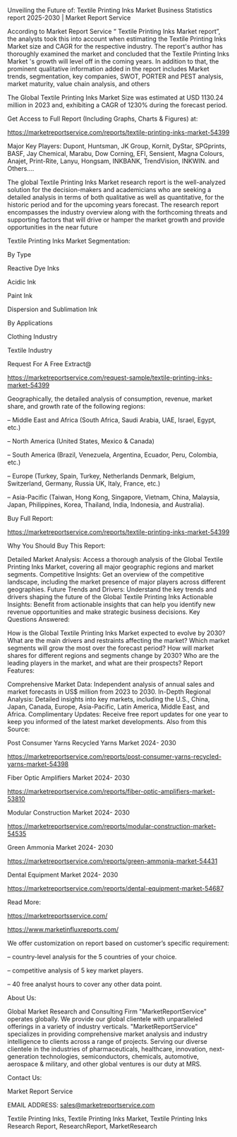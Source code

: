 Unveiling the Future of: Textile Printing Inks Market Business Statistics report 2025-2030 | Market Report Service

According to Market Report Service “ Textile Printing Inks Market report”, the analysts took this into account when estimating the Textile Printing Inks Market size and CAGR for the respective industry. The report's author has thoroughly examined the market and concluded that the Textile Printing Inks Market 's growth will level off in the coming years. In addition to that, the prominent qualitative information added in the report includes Market trends, segmentation, key companies, SWOT, PORTER and PEST analysis, market maturity, value chain analysis, and others

The Global Textile Printing Inks Market Size was estimated at USD 1130.24 million in 2023 and, exhibiting a CAGR of 1230% during the forecast period.

Get Access to Full Report (Including Graphs, Charts & Figures) at:

https://marketreportservice.com/reports/textile-printing-inks-market-54399

Major Key Players: Dupont, Huntsman, JK Group, Kornit, DyStar, SPGprints, BASF, Jay Chemical, Marabu, Dow Corning, EFI, Sensient, Magna Colours, Anajet, Print-Rite, Lanyu, Hongsam, INKBANK, TrendVision, INKWIN. and Others….

The global Textile Printing Inks Market research report is the well-analyzed solution for the decision-makers and academicians who are seeking a detailed analysis in terms of both qualitative as well as quantitative, for the historic period and for the upcoming years forecast. The research report encompasses the industry overview along with the forthcoming threats and supporting factors that will drive or hamper the market growth and provide opportunities in the near future

Textile Printing Inks Market Segmentation:

By Type

Reactive Dye Inks

Acidic Ink

Paint Ink

Dispersion and Sublimation Ink

By Applications

Clothing Industry

Textile Industry

Request For A Free Extract@

https://marketreportservice.com/request-sample/textile-printing-inks-market-54399

Geographically, the detailed analysis of consumption, revenue, market share, and growth rate of the following regions:

– Middle East and Africa (South Africa, Saudi Arabia, UAE, Israel, Egypt, etc.)

– North America (United States, Mexico & Canada)

– South America (Brazil, Venezuela, Argentina, Ecuador, Peru, Colombia, etc.)

– Europe (Turkey, Spain, Turkey, Netherlands Denmark, Belgium, Switzerland, Germany, Russia UK, Italy, France, etc.)

– Asia-Pacific (Taiwan, Hong Kong, Singapore, Vietnam, China, Malaysia, Japan, Philippines, Korea, Thailand, India, Indonesia, and Australia).

Buy Full Report:

https://marketreportservice.com/reports/textile-printing-inks-market-54399

Why You Should Buy This Report:

Detailed Market Analysis: Access a thorough analysis of the Global Textile Printing Inks Market, covering all major geographic regions and market segments.
Competitive Insights: Get an overview of the competitive landscape, including the market presence of major players across different geographies.
Future Trends and Drivers: Understand the key trends and drivers shaping the future of the Global Textile Printing Inks
Actionable Insights: Benefit from actionable insights that can help you identify new revenue opportunities and make strategic business decisions.
Key Questions Answered:

How is the Global Textile Printing Inks Market expected to evolve by 2030?
What are the main drivers and restraints affecting the market?
Which market segments will grow the most over the forecast period?
How will market shares for different regions and segments change by 2030?
Who are the leading players in the market, and what are their prospects?
Report Features:

Comprehensive Market Data: Independent analysis of annual sales and market forecasts in US$ million from 2023 to 2030.
In-Depth Regional Analysis: Detailed insights into key markets, including the U.S., China, Japan, Canada, Europe, Asia-Pacific, Latin America, Middle East, and Africa.
Complimentary Updates: Receive free report updates for one year to keep you informed of the latest market developments.
Also from this Source:

Post Consumer Yarns Recycled Yarns Market 2024- 2030

https://marketreportservice.com/reports/post-consumer-yarns-recycled-yarns-market-54398

Fiber Optic Amplifiers Market 2024- 2030

https://marketreportservice.com/reports/fiber-optic-amplifiers-market-53810

Modular Construction Market 2024- 2030

https://marketreportservice.com/reports/modular-construction-market-54535

Green Ammonia Market 2024- 2030

https://marketreportservice.com/reports/green-ammonia-market-54431

Dental Equipment Market 2024- 2030

https://marketreportservice.com/reports/dental-equipment-market-54687

Read More:

https://marketreportsservice.com/

https://www.marketinfluxreports.com/

We offer customization on report based on customer’s specific requirement:

– country-level analysis for the 5 countries of your choice.

– competitive analysis of 5 key market players.

– 40 free analyst hours to cover any other data point.

About Us:

Global Market Research and Consulting Firm "MarketReportService" operates globally. We provide our global clientele with unparalleled offerings in a variety of industry verticals. "MarketReportService" specializes in providing comprehensive market analysis and industry intelligence to clients across a range of projects. Serving our diverse clientele in the industries of pharmaceuticals, healthcare, innovation, next-generation technologies, semiconductors, chemicals, automotive, aerospace & military, and other global ventures is our duty at MRS.

Contact Us:

Market Report Service

 

EMAIL ADDRESS: sales@marketreportservice.com

Textile Printing Inks, Textile Printing Inks Market, Textile Printing Inks Research Report, ResearchReport, MarketResearch
